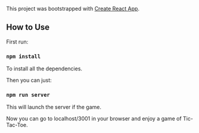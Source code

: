 This project was bootstrapped with [Create React App](https://github.com/facebook/create-react-app).

## How to Use

First run:

### `npm install`

To install all the dependencies.<br />

Then you can just:

### `npm run server`

This will launch the server if the game.<br />

Now you can go to localhost/3001 in your browser and enjoy a game of Tic-Tac-Toe.